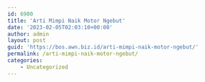 ```yaml
---
id: 6900
title: 'Arti Mimpi Naik Motor Ngebut'
date: '2023-02-05T02:03:10+00:00'
author: admin
layout: post
guid: 'https://bos.awn.biz.id/arti-mimpi-naik-motor-ngebut/'
permalink: /arti-mimpi-naik-motor-ngebut/
categories:
    - Uncategorized
---
```


